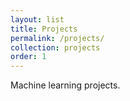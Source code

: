 ```yaml
---
layout: list
title: Projects
permalink: /projects/
collection: projects
order: 1
---
```

Machine learning projects.
